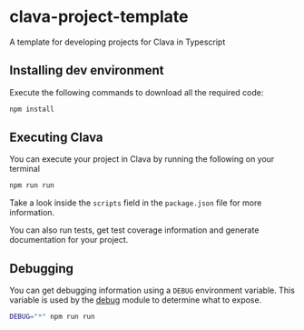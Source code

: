 # clava-project-template

A template for developing projects for Clava in Typescript

## Installing dev environment

Execute the following commands to download all the required code:

```bash
npm install
```

## Executing Clava

You can execute your project in Clava by running the following on your terminal

```bash
npm run run
```

Take a look inside the `scripts` field in the `package.json` file for more information.

You can also run tests, get test coverage information and generate documentation for your project.

## Debugging

You can get debugging information using a `DEBUG` environment variable.
This variable is used by the [debug](https://www.npmjs.com/package/debug) module to determine what to expose.

```bash
DEBUG="*" npm run run
```
